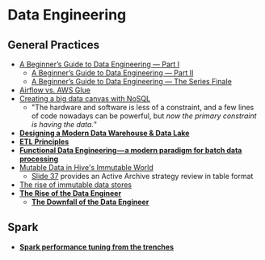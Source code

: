 # Data Engineering

## General Practices
- [A Beginner’s Guide to Data Engineering — Part I](https://medium.com/@rchang/a-beginners-guide-to-data-engineering-part-i-4227c5c457d7)
  - [A Beginner’s Guide to Data Engineering — Part II](https://medium.com/@rchang/a-beginners-guide-to-data-engineering-part-ii-47c4e7cbda71)
  - [A Beginner’s Guide to Data Engineering — The Series Finale](https://medium.com/@rchang/a-beginners-guide-to-data-engineering-the-series-finale-2cc92ff14b0)
- [Airflow vs. AWS Glue](https://www.astronomer.io/guides/airflow-vs-aws-glue/)
- [Creating a big data canvas with NoSQL](http://usblogs.pwc.com/emerging-technology/creating-a-big-data-canvas-with-nosql/)
  - "The hardware and software is less of a constraint, and a few lines of code nowadays can be powerful, but *now the primary constraint is having the data.*"
- **[Designing a Modern Data Warehouse & Data Lake](https://static1.squarespace.com/static/52d1b75de4b0ed895b7e7de9/t/59e3bd8464b05fe9e6bbe969/1508097416856/DesigningAModernDWandDataLake_MelissaCoates.pdf)**
- **[ETL Principles](https://gtoonstra.github.io/etl-with-airflow/principles.html)**
- **[Functional Data Engineering — a modern paradigm for batch data processing](https://medium.com/@maximebeauchemin/functional-data-engineering-a-modern-paradigm-for-batch-data-processing-2327ec32c42a)**
- [Mutable Data in Hive's Immutable World](https://www.slideshare.net/lestermartin/mutable-data-in-hives-immutable-world)
  - [Slide 37](https://image.slidesharecdn.com/mutabledatainhive-150612041550-lva1-app6892/95/mutable-data-in-hives-immutable-world-37-638.jpg?cb=1487819448) provides an Active Archive strategy review in table format
- [The rise of immutable data stores](http://usblogs.pwc.com/emerging-technology/the-rise-of-immutable-data-stores/)
- **[The Rise of the Data Engineer](https://medium.freecodecamp.org/the-rise-of-the-data-engineer-91be18f1e603)**
  - **[The Downfall of the Data Engineer](https://medium.com/@maximebeauchemin/the-downfall-of-the-data-engineer-5bfb701e5d6b)**

## Spark
- **[Spark performance tuning from the trenches](https://medium.com/teads-engineering/spark-performance-tuning-from-the-trenches-7cbde521cf60)**
